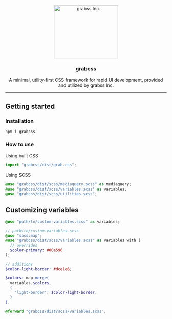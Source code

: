 <p align="center">
  <a href="https://www.grabss.co.jp/">
    <img src="https://www.grabss.co.jp/wp-content/themes/grabss-theme02/dist/images/logomark-grabss.svg" alt="grabss Inc." width="200" height="165">
  </a>
</p>

<h3 align="center">grabcss</h3>

<p align="center">
  A minimal, utility-first CSS framework for rapid UI development, provided and utilized by grabss Inc.
</p>

---

## Getting started

### Installation

```console
npm i grabcss
```

### How to use

Using built CSS

```js
import "grabcss/dist/grab.css";
```

Using SCSS

```scss
@use "grabcss/dist/scss/mediaquery.scss" as mediaquery;
@use "grabcss/dist/scss/variables.scss" as variables;
@use "grabcss/dist/scss/utilities.scss";
```

## Customizing variables

```scss
@use "path/to/custom-variables.scss" as variables;
```

```scss
// path/to/custom-variables.scss
@use "sass:map";
@use "grabcss/dist/scss/variables.scss" as variables with (
  // overrides
  $color-primary: #00a596
);

// additions
$color-light-border: #dce1e6;

$colors: map.merge(
  variables.$colors,
  (
    "light-border": $color-light-border,
  )
);

@forward "grabcss/dist/scss/variables.scss";
```

